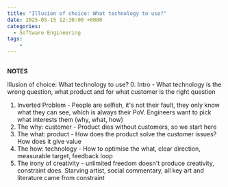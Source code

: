 ```yaml
---
title: "Illusion of choice: What technology to use?"
date: 2025-05-15 12:30:00 +0000
categories:
  - Software Engineering
tags:
    -
---
```


## 



__NOTES__

Illusion of choice: What technology to use?
0. Intro - What technology is the wrong question, what product and for what customer is the right question
1. Inverted Problem - People are selfish, it's not their fault, they only know what they can see, which is always their PoV. Engineers want to pick what interests them (why, what, how)
2. The why: customer - Product dies without customers, so we start here
3. The what: product - How does the product solve the customer issues? How does it give value
4. The how: technology - How to optimise the what, clear direction, measurable target, feedback loop
5. The irony of creativity - unlimited freedom doesn't produce creativity, constraint does. Starving artist, social commentary, all key art and literature came from constraint
